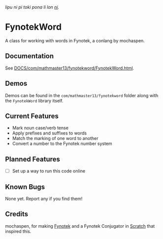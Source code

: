*lipu ni pi toki pona li lon [ni](OLUKIN.md).*

# FynotekWord
A class for working with words in Fynotek, a conlang by mochaspen.

## Documentation
See [DOCS/com/mathmaster13/fynotekword/FynotekWord.html](DOCS/com/mathmaster13/fynotekword/FynotekWord.html).

## Demos
Demos can be found in the `com/mathmaster13/fynotekword` folder along with the `FynotekWord` library itself.

## Current Features
- Mark noun case/verb tense
- Apply prefixes and suffixes to words
- Match the marking of one word to another
- Convert a number to the Fynotek number system

## Planned Features
- [ ] Set up a way to run this code online

## Known Bugs
None yet. Report any if you find them!

## Credits
mochaspen, for making [Fynotek](https://linktr.ee/fynotek "Fynotek Resources") and a Fynotek Conjugator in [Scratch](https://scratch.mit.edu/projects/584256352/ "Fynotek Conjugator in Scratch") that inspired this.
